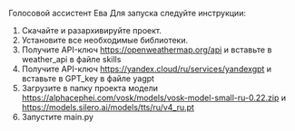 Голосовой ассистент Ева
Для запуска следуйте инструкции:
1) Скачайте и разархивируйте проект.
2) Установите все необходимые библиотеки.
3) Получите API-ключ https://openweathermap.org/api и вставьте в weather_api в файле skills
4) Получите API-ключ https://yandex.cloud/ru/services/yandexgpt и вставьте в GPT_key в файле yagpt
5) Загрузите в папку проекта модели https://alphacephei.com/vosk/models/vosk-model-small-ru-0.22.zip и https://models.silero.ai/models/tts/ru/v4_ru.pt
6) Запустите main.py
